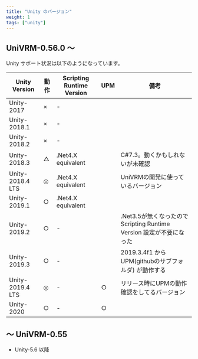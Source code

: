 ```yaml
---
title: "Unity のバージョン"
weight: 1
tags: ["unity"]
---
```


## UniVRM-0.56.0 ～

Unity サポート状況は以下のようになっています。

| Unity Version    | 動作 | Scripting Runtime Version | UPM |備考                                                                 |
|------------------|------|---------------------------|-|---------------------------------------------------------------------|
| Unity-2017       | ×    | -                         ||                                                                      |
| Unity-2018.1     | ×    | -                         ||                                                                      |
| Unity-2018.2     | ×    | -                         ||                                                                      |
| Unity-2018.3     | △    | .Net4.X equivalent        || C#7.3。動くかもしれないが未確認                                      |
| Unity-2018.4 LTS | ◎    | .Net4.X equivalent        || UniVRMの開発に使っているバージョン                                   |
| Unity-2019.1     | ○    | .Net4.X equivalent        ||                                                                      |
| Unity-2019.2     | ○    | -                         || .Net3.5が無くなったので Scripting Runtime Version 設定が不要になった |
| Unity-2019.3     | ○    | -                         || 2019.3.4f1 から UPM(githubのサブフォルダ) が動作する                 |
| Unity-2019.4 LTS | ◎    | -                         |○| リリース時にUPMの動作確認をしてるバージョン                          |
| Unity-2020       | ○    | -                         |○|                                                                      |

## ～ UniVRM-0.55

* Unity-5.6 以降
